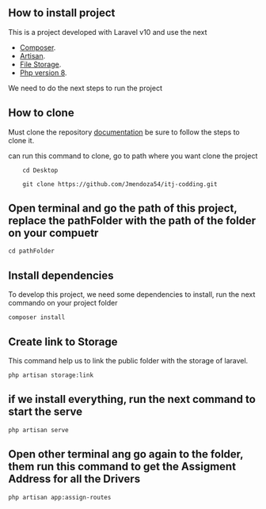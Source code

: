 ## How to install project

This is a project developed with Laravel v10 and use the next

- [Composer](https://getcomposer.org/download/).
- [Artisan](https://laravel.com/docs/10.x/artisan).
- [File Storage](https://laravel.com/docs/10.x/filesystem).
- [Php version 8](https://php.watch/articles/php-8.0-installation-update-guide-debian-ubuntu).

We need to do the next steps to run the project

## How to clone

Must clone the repository [documentation](https://docs.github.com/en/repositories/creating-and-managing-repositories/cloning-a-repository) be sure to follow the steps to clone it.

can run this command to clone, go to path where you want clone the project

```
    cd Desktop

    git clone https://github.com/Jmendoza54/itj-codding.git
```

## Open terminal and go the path of this project, replace the pathFolder with the path of the folder on your compuetr

```
cd pathFolder
```

## Install dependencies 

To develop this project, we need some dependencies to install, run the next commando on your project folder

```
composer install
```

## Create link to Storage

This command help us to link the public folder with the storage of laravel.
```
php artisan storage:link
```

## if we install everything, run the next command to start the serve

```
php artisan serve
```

## Open other terminal ang go again to the folder, them run this command to get the Assigment Address for all the Drivers

```
php artisan app:assign-routes
```
